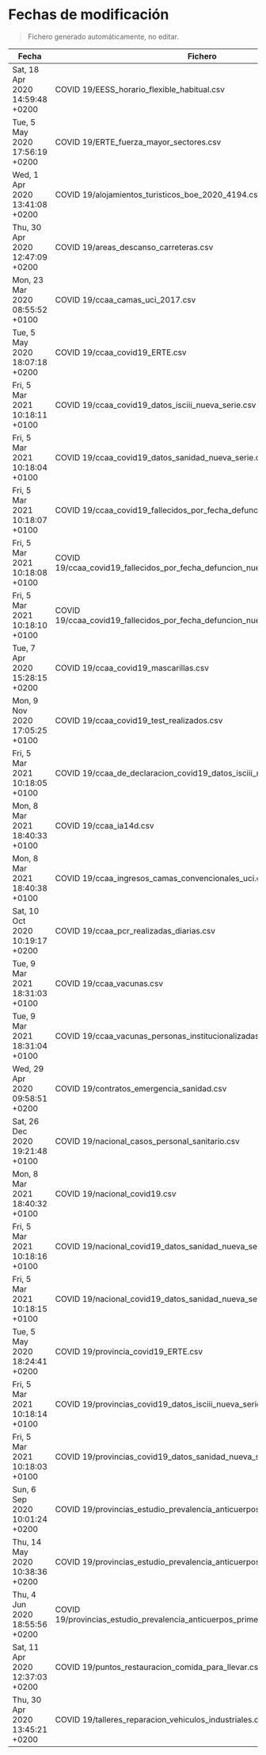 # Fechas de modificación

> Fichero generado automáticamente, no editar.

| Fecha                           | Fichero                  |
|---------------------------------|--------------------------|
| Sat, 18 Apr 2020 14:59:48 +0200  | COVID 19/EESS_horario_flexible_habitual.csv |
| Tue, 5 May 2020 17:56:19 +0200  | COVID 19/ERTE_fuerza_mayor_sectores.csv |
| Wed, 1 Apr 2020 13:41:08 +0200  | COVID 19/alojamientos_turisticos_boe_2020_4194.csv |
| Thu, 30 Apr 2020 12:47:09 +0200  | COVID 19/areas_descanso_carreteras.csv |
| Mon, 23 Mar 2020 08:55:52 +0100  | COVID 19/ccaa_camas_uci_2017.csv |
| Tue, 5 May 2020 18:07:18 +0200  | COVID 19/ccaa_covid19_ERTE.csv |
| Fri, 5 Mar 2021 10:18:11 +0100  | COVID 19/ccaa_covid19_datos_isciii_nueva_serie.csv |
| Fri, 5 Mar 2021 10:18:04 +0100  | COVID 19/ccaa_covid19_datos_sanidad_nueva_serie.csv |
| Fri, 5 Mar 2021 10:18:07 +0100  | COVID 19/ccaa_covid19_fallecidos_por_fecha_defuncion_nueva_serie.csv |
| Fri, 5 Mar 2021 10:18:08 +0100  | COVID 19/ccaa_covid19_fallecidos_por_fecha_defuncion_nueva_serie_long.csv |
| Fri, 5 Mar 2021 10:18:10 +0100  | COVID 19/ccaa_covid19_fallecidos_por_fecha_defuncion_nueva_serie_original.csv |
| Tue, 7 Apr 2020 15:28:15 +0200  | COVID 19/ccaa_covid19_mascarillas.csv |
| Mon, 9 Nov 2020 17:05:25 +0100  | COVID 19/ccaa_covid19_test_realizados.csv |
| Fri, 5 Mar 2021 10:18:05 +0100  | COVID 19/ccaa_de_declaracion_covid19_datos_isciii_nueva_serie.csv |
| Mon, 8 Mar 2021 18:40:33 +0100  | COVID 19/ccaa_ia14d.csv |
| Mon, 8 Mar 2021 18:40:38 +0100  | COVID 19/ccaa_ingresos_camas_convencionales_uci.csv |
| Sat, 10 Oct 2020 10:19:17 +0200  | COVID 19/ccaa_pcr_realizadas_diarias.csv |
| Tue, 9 Mar 2021 18:31:03 +0100  | COVID 19/ccaa_vacunas.csv |
| Tue, 9 Mar 2021 18:31:04 +0100  | COVID 19/ccaa_vacunas_personas_institucionalizadas.csv |
| Wed, 29 Apr 2020 09:58:51 +0200  | COVID 19/contratos_emergencia_sanidad.csv |
| Sat, 26 Dec 2020 19:21:48 +0100  | COVID 19/nacional_casos_personal_sanitario.csv |
| Mon, 8 Mar 2021 18:40:32 +0100  | COVID 19/nacional_covid19.csv |
| Fri, 5 Mar 2021 10:18:16 +0100  | COVID 19/nacional_covid19_datos_sanidad_nueva_serie.csv |
| Fri, 5 Mar 2021 10:18:15 +0100  | COVID 19/nacional_covid19_datos_sanidad_nueva_serie_grupos_edad.csv |
| Tue, 5 May 2020 18:24:41 +0200  | COVID 19/provincia_covid19_ERTE.csv |
| Fri, 5 Mar 2021 10:18:14 +0100  | COVID 19/provincias_covid19_datos_isciii_nueva_serie.csv |
| Fri, 5 Mar 2021 10:18:03 +0100  | COVID 19/provincias_covid19_datos_sanidad_nueva_serie.csv |
| Sun, 6 Sep 2020 10:01:24 +0200  | COVID 19/provincias_estudio_prevalencia_anticuerpos_final.csv |
| Thu, 14 May 2020 10:38:36 +0200  | COVID 19/provincias_estudio_prevalencia_anticuerpos_primera_ronda.csv |
| Thu, 4 Jun 2020 18:55:56 +0200  | COVID 19/provincias_estudio_prevalencia_anticuerpos_primera_y_segunda_ronda.csv |
| Sat, 11 Apr 2020 12:37:03 +0200  | COVID 19/puntos_restauracion_comida_para_llevar.csv |
| Thu, 30 Apr 2020 13:45:21 +0200  | COVID 19/talleres_reparacion_vehiculos_industriales.csv |
